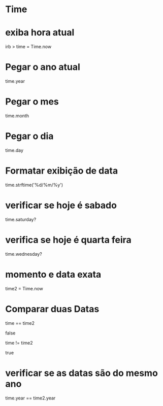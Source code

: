 # Time

# exiba hora atual 

irb > time = Time.now

# Pegar o ano atual 

time.year

# Pegar o mes 

  time.month

# Pegar o dia 

time.day

# Formatar exibição de data 

time.strftime('%d/%m/%y')

# verificar se hoje é sabado

time.saturday?

# verifica se hoje é quarta feira 

time.wednesday?


# momento e data exata
time2 = Time.now

# Comparar duas Datas 
time == time2 

false

time != time2 

true

# verificar se as datas são do mesmo ano
time.year == time2.year